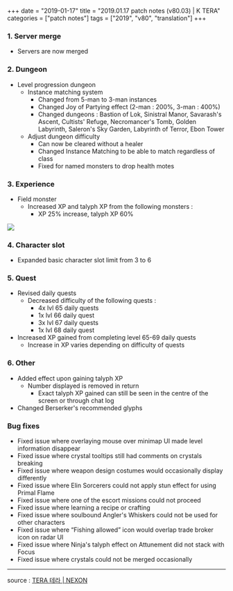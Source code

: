 +++
date = "2019-01-17"
title = "2019.01.17 patch notes (v80.03) | K TERA"
categories = ["patch notes"]
tags = ["2019", "v80", "translation"]
+++

### 1. Server merge
- Servers are now merged

### 2. Dungeon
- Level progression dungeon
  - Instance matching system
    - Changed from 5-man to 3-man instances
    - Changed Joy of Partying effect (2-man : 200%, 3-man : 400%)
    - Changed dungeons : Bastion of Lok, Sinistral Manor, Savarash's Ascent, Cultists' Refuge, Necromancer's Tomb, Golden Labyrinth, Saleron's Sky Garden, Labyrinth of Terror, Ebon Tower
  - Adjust dungeon difficulty
    - Can now be cleared without a healer
    - Changed Instance Matching to be able to match regardless of class
    - Fixed for named monsters to drop health motes

### 3. Experience
- Field monster
  - Increased XP and talyph XP from the following monsters :
    - XP 25% increase, talyph XP 60%

![](https://seraphinush-gaming.github.io/mysterium/images/patch-notes/v80-03_1.png)

### 4. Character slot
- Expanded basic character slot limit from 3 to 6

### 5. Quest
- Revised daily quests
  - Decreased difficulty of the following quests :
    - 4x lvl 65 daily quests
    - 1x lvl 66 daily quest
    - 3x lvl 67 daily quests
    - 1x lvl 68 daily quest
- Increased XP gained from completing level 65-69 daily quests
  - Increase in XP varies depending on difficulty of quests

### 6. Other
- Added effect upon gaining talyph XP
  - Number displayed is removed in return
    - Exact talyph XP gained can still be seen in the centre of the screen or through chat log
- Changed Berserker's recommended glyphs

### Bug fixes
- Fixed issue where overlaying mouse over minimap UI made level information disappear
- Fixed issue where crystal tooltips still had comments on crystals breaking
- Fixed issue where weapon design costumes would occasionally display differently
- Fixed issue where Elin Sorcerers could not apply stun effect for using Primal Flame
- Fixed issue where one of the escort missions could not proceed
- Fixed issue where learning a recipe or crafting 
- Fixed issue where soulbound Angler's Whiskers could not be used for other characters
- Fixed issue where “Fishing allowed” icon would overlap trade broker icon on radar UI
- Fixed issue where Ninja's talyph effect on Attunement did not stack with Focus
- Fixed issue where crystals could not be merged occasionally

----

source : [TERA 테라 | NEXON](http://tera.nexon.com/news/update/view.aspx?n4articlesn=375)
